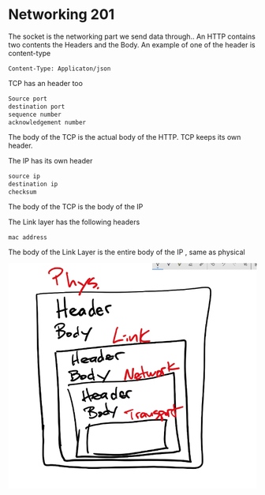 # Networking 201

The socket is the networking part we send data through..
An HTTP contains two contents the Headers and the Body. An example of one of the header is content-type

```
Content-Type: Applicaton/json
```


TCP has an header too

```
Source port
destination port
sequence number
acknowledgement number
```
The body of the TCP is the actual body of the HTTP. TCP keeps its own header.

The IP has its own header

```
source ip
destination ip
checksum
```

The body of the TCP is the body of the IP


The Link layer has the following headers

```
mac address
```

The body of the Link Layer is the entire body of the IP , same as physical

![Layer](./layer.png)



